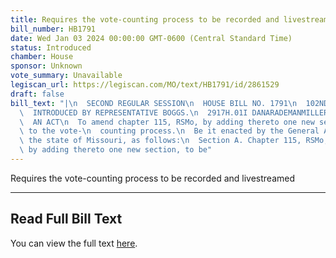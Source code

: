 ```yaml
---
title: Requires the vote-counting process to be recorded and livestreamed
bill_number: HB1791
date: Wed Jan 03 2024 00:00:00 GMT-0600 (Central Standard Time)
status: Introduced
chamber: House
sponsor: Unknown
vote_summary: Unavailable
legiscan_url: https://legiscan.com/MO/text/HB1791/id/2861529
draft: false
bill_text: "|\n  SECOND REGULAR SESSION\n  HOUSE BILL NO. 1791\n  102ND GENERAL ASSEMBLY\n\
  \  INTRODUCED BY REPRESENTATIVE BOGGS.\n  2917H.01I DANARADEMANMILLER,ChiefClerk\n\
  \  AN ACT\n  To amend chapter 115, RSMo, by adding thereto one new section relating\
  \ to the vote-\n  counting process.\n  Be it enacted by the General Assembly of\
  \ the state of Missouri, as follows:\n  Section A. Chapter 115, RSMo, is amended\
  \ by adding thereto one new section, to be"
---
```

Requires the vote-counting process to be recorded and livestreamed

---

## Read Full Bill Text

You can view the full text [here](https://legiscan.com/MO/text/HB1791/id/2861529).
